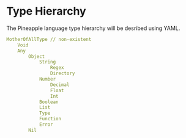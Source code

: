 # Type Hierarchy
The Pineapple language type hierarchy will be desribed using YAML.
```yaml
MotherOfAllType // non-existent
    Void
    Any
        Object
            String
                Regex
                Directory
            Number
                Decimal
                Float
                Int
            Boolean
            List
            Type
            Function
            Error
        Nil
```